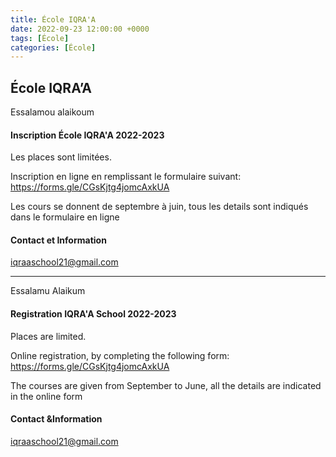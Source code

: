 ```yaml
---
title: École IQRA'A
date: 2022-09-23 12:00:00 +0000
tags: [École]
categories: [École]
---
```


## École IQRA’A

Essalamou alaikoum

#### Inscription École IQRA'A 2022-2023

Les places sont limitées.

Inscription en ligne en remplissant le formulaire suivant: https://forms.gle/CGsKjtg4jomcAxkUA

Les cours se donnent de septembre à juin, tous les details sont indiqués dans le formulaire en ligne

#### Contact et Information
iqraaschool21@gmail.com

------------------------

Essalamu Alaikum

#### Registration IQRA'A School 2022-2023

Places are limited.

Online registration, by completing the following form: https://forms.gle/CGsKjtg4jomcAxkUA

The courses are given from September to June, all the details are indicated in the online form

#### Contact &Information

iqraaschool21@gmail.com


